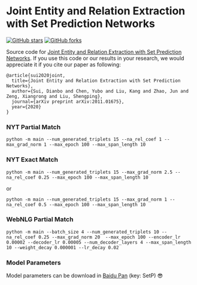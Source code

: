 # Joint Entity and Relation Extraction with Set Prediction Networks
[![GitHub stars](https://img.shields.io/github/stars/DianboWork/Graph4CNER?style=flat-square)](https://github.com/DianboWork/SPN4RE/stargazers)
[![GitHub forks](https://img.shields.io/github/forks/DianboWork/Graph4CNER?style=flat-square&color=blueviolet)](https://github.com/DianboWork/SPN4RE/network/members)

Source code for [Joint Entity and Relation Extraction with Set Prediction Networks](https://arxiv.org/abs/2011.01675). If you use this code or our results in your research, we would appreciate it if you cite our paper as following:

```
@article{sui2020joint,
  title={Joint Entity and Relation Extraction with Set Prediction Networks},
  author={Sui, Dianbo and Chen, Yubo and Liu, Kang and Zhao, Jun and Zeng, Xiangrong and Liu, Shengping},
  journal={arXiv preprint arXiv:2011.01675},
  year={2020}
}
```

###  NYT Partial Match
```shell
python -m main --num_generated_triplets 15 --na_rel_coef 1 --max_grad_norm 1 --max_epoch 100 --max_span_length 10
```

###  NYT Exact Match

```shell
python -m main --num_generated_triplets 15 --max_grad_norm 2.5 --na_rel_coef 0.25 --max_epoch 100 --max_span_length 10
```
or 
```shell
python -m main --num_generated_triplets 15 --max_grad_norm 1 --na_rel_coef 0.5 --max_epoch 100 --max_span_length 10
```

### WebNLG Partial Match
```shell
python -m main --batch_size 4 --num_generated_triplets 10 --na_rel_coef 0.25 --max_grad_norm 20  --max_epoch 100 --encoder_lr 0.00002 --decoder_lr 0.00005 --num_decoder_layers 4 --max_span_length 10 --weight_decay 0.000001 --lr_decay 0.02
```
### Model Parameters
Model parameters can be download in [Baidu Pan](https://pan.baidu.com/s/1nL-qZs16x684d98APVn8FQ) (key: SetP) :sunglasses:
